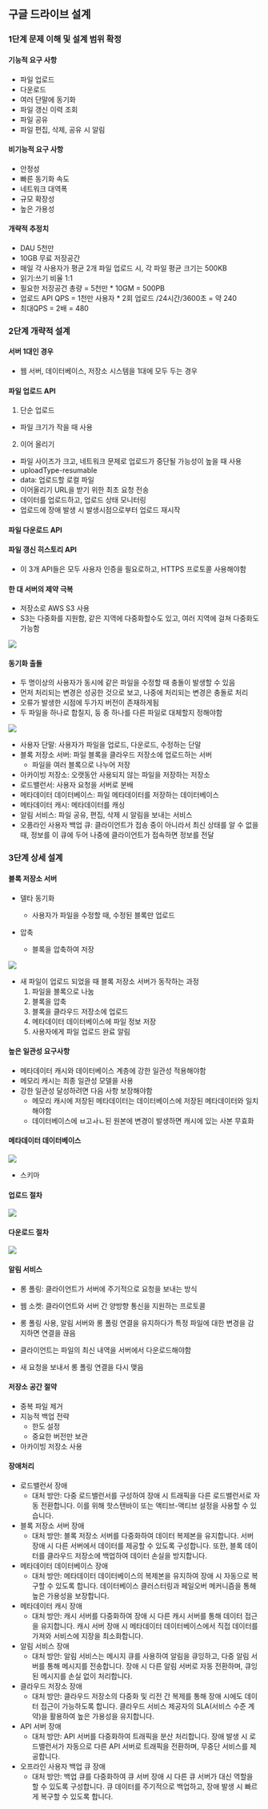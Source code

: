 ## 구글 드라이브 설계

### 1단계 문제 이해 및 설계 범위 확정

#### 기능적 요구 사항

- 파일 업로드
- 다운로드
- 여러 단말에 동기화
- 파일 갱신 이력 조회
- 파일 공유
- 파일 편집, 삭제, 공유 시 알림

#### 비기능적 요구 사항

- 안정성
- 빠른 동기화 속도
- 네트워크 대역폭
- 규모 확장성
- 높은 가용성

#### 개략적 추정치

- DAU 5천만
- 10GB 무료 저장공간
- 매일 각 사용자가 평균 2개 파일 업로드 시, 각 파일 평균 크기는 500KB
- 읽기:쓰기 비율 1:1
- 필요한 저장공건 총량 = 5천만 \* 10GM = 500PB
- 업로드 API QPS = 1천만 사용자 \* 2회 업로드 /24시간/3600초 = 약 240
- 최대QPS = 2배 = 480

### 2단계 개략적 설계

#### 서버 1대인 경우

- 웹 서버, 데이터베이스, 저장소 시스템을 1대에 모두 두는 경우

#### 파일 업로드 API

1. 단순 업로드

- 파일 크기가 작을 때 사용

2. 이어 올리기

- 파일 사이즈가 크고, 네트워크 문제로 업로드가 중단될 가능성이 높을 때 사용
- uploadType-resumable
- data: 업로드할 로컬 파일
- 이어올리기 URL을 받기 위한 최초 요청 전송
- 데이터를 업로드하고, 업로드 상태 모니터링
- 업로드에 장애 발생 시 발생시점으로부터 업로드 재시작

#### 파일 다운로드 API

#### 파일 갱신 히스토리 API

- 이 3개 API들은 모두 사용자 인증을 필요로하고, HTTPS 프로토콜 사용해야함

#### 한 대 서버의 제약 극복

- 저장소로 AWS S3 사용
- S3는 다중화를 지원함, 같은 지역에 다중화할수도 있고, 여러 지역에 걸쳐 다중화도 가능함

<img src='../../image/system-design-interview-15-7.png'>

#### 동기화 출돌

- 두 명이상의 사용자가 동시에 같은 파일을 수정할 때 충돌이 발생할 수 있음
- 먼저 처리되는 변경은 성공한 것으로 보고, 나중에 처리되는 변경은 충돌로 처리
- 오류가 발생한 시점에 두가지 버전이 존재하게됨
- 두 파일을 하나로 합칠지, 둥 중 하나를 다른 파일로 대체할지 정해야함

<img src='../../image/system-design-interview-15-11.png'>

- 사용자 단말: 사용자가 파일을 업로드, 다운로드, 수정하는 단말
- 블록 저장소 서버: 파일 블록을 클라우드 저장소에 업로드하는 서버
  - 파일을 여러 블록으로 나누어 저장
- 아카이빙 저장소: 오랫동안 사용되지 않는 파일을 저장하는 저장소
- 로드밸런서: 사용자 요청을 서버로 분배
- 메타데이터 데이터베이스: 파일 메타데이터를 저장하는 데이터베이스
- 메타데이터 캐시: 메타데이터를 캐싱
- 알림 서비스: 파일 공유, 편집, 삭제 시 알림을 보내는 서비스
- 오픙라인 사용자 백업 큐: 클라이언트가 접송 중이 아니라서 최신 상태를 알 수 없을 때, 정보를 이 큐에 두어 나중에 클라이언트가 접속하면 정보를 전달

### 3단계 상세 설계

#### 블록 저장소 서버

- 델타 동기화
  - 사용자가 파일을 수정할 때, 수정된 블록만 업로드
- 압축

  - 블록을 압축하여 저장

<img src='../../image/system-design-interview-15-10.png'>

- 새 파일이 업로드 되었을 때 블록 저장소 서버가 동작하는 과정
  1. 파일을 블록으로 나눔
  2. 블록을 압축
  3. 블록을 클라우드 저장소에 업로드
  4. 메타데이터 데이터베이스에 파일 정보 저장
  5. 사용자에게 파일 업로드 완료 알림

#### 높은 일관성 요구사항

- 메타데이터 캐시와 데이터베이스 계층에 강한 일관성 적용해야함
- 메모리 캐시는 최종 일관성 모델을 사용
- 강한 일관성 달성하려면 다음 사항 보장해야함
  - 메모리 캐시에 저장된 메타데이터는 데이터베이스에 저장된 메타데이터와 일치해야함
  - 데이터베이스에 ㅂ고ㅘㄴ된 원본에 변경이 발생하면 캐시에 있는 사본 무효화

#### 메타데이터 데이터베이스

<img src='../../image/system-design-interview-15-13.png'>

- 스키마

#### 업로드 절차

<img src='../../image/system-design-interview-15-14.png'>

#### 다운로드 절차

<img src='../../image/system-design-interview-15-15.png'>

#### 알림 서비스

- 롱 폴링: 클라이언트가 서버에 주기적으로 요청을 보내는 방식
- 웹 소켓: 클라이언트와 서버 간 양방향 통신을 지원하는 프로토콜

- 롱 폴링 사용, 알림 서버와 롱 폴링 연결을 유지하다가 특정 파일에 대한 변경을 감지하면 연결을 끊음
- 클라이언트는 파일의 최신 내역을 서버에서 다운로드해야함
- 새 요청을 보내서 롱 폴링 연결을 다시 맺음

#### 저장소 공간 절약

- 중복 파일 제거
- 지능적 백업 전략
  - 한도 설정
  - 중요한 버전만 보관
- 아카이빙 저장소 사용

#### 장애처리

- 로드밸런서 장애
  - 대처 방안: 다중 로드밸런서를 구성하여 장애 시 트래픽을 다른 로드밸런서로 자동 전환합니다. 이를 위해 핫스탠바이 또는 액티브-액티브 설정을 사용할 수 있습니다.
- 블록 저장소 서버 장애
  - 대처 방안: 블록 저장소 서버를 다중화하여 데이터 복제본을 유지합니다. 서버 장애 시 다른 서버에서 데이터를 제공할 수 있도록 구성합니다. 또한, 블록 데이터를 클라우드 저장소에 백업하여 데이터 손실을 방지합니다.
- 메타데이터 데이터베이스 장애
  - 대처 방안: 메타데이터 데이터베이스의 복제본을 유지하여 장애 시 자동으로 복구할 수 있도록 합니다. 데이터베이스 클러스터링과 페일오버 메커니즘을 통해 높은 가용성을 보장합니다.
- 메타데이터 캐시 장애
  - 대처 방안: 캐시 서버를 다중화하여 장애 시 다른 캐시 서버를 통해 데이터 접근을 유지합니다. 캐시 서버 장애 시 메타데이터 데이터베이스에서 직접 데이터를 가져와 서비스에 지장을 최소화합니다.
- 알림 서비스 장애
  - 대처 방안: 알림 서비스는 메시지 큐를 사용하여 알림을 큐잉하고, 다중 알림 서버를 통해 메시지를 전송합니다. 장애 시 다른 알림 서버로 자동 전환하며, 큐잉된 메시지를 손실 없이 처리합니다.
- 클라우드 저장소 장애
  - 대처 방안: 클라우드 저장소의 다중화 및 리전 간 복제를 통해 장애 시에도 데이터 접근이 가능하도록 합니다. 클라우드 서비스 제공자의 SLA(서비스 수준 계약)을 활용하여 높은 가용성을 유지합니다.
- API 서버 장애
  - 대처 방안: API 서버를 다중화하여 트래픽을 분산 처리합니다. 장애 발생 시 로드밸런서가 자동으로 다른 API 서버로 트래픽을 전환하며, 무중단 서비스를 제공합니다.
- 오프라인 사용자 백업 큐 장애
  - 대처 방안: 백업 큐를 다중화하여 큐 서버 장애 시 다른 큐 서버가 대신 역할을 할 수 있도록 구성합니다. 큐 데이터를 주기적으로 백업하고, 장애 발생 시 빠르게 복구할 수 있도록 합니다.
